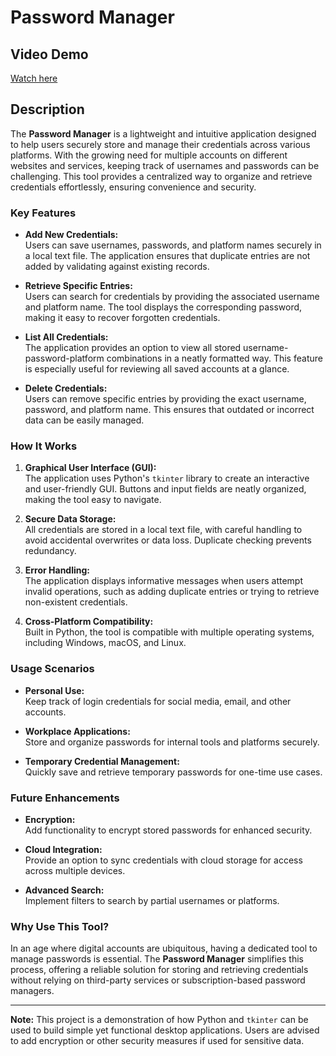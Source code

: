 # Password Manager

## Video Demo

[Watch here](https://youtu.be/q9rLYTkUc1E)

## Description

The **Password Manager** is a lightweight and intuitive application designed to help users securely store and manage their credentials across various platforms. With the growing need for multiple accounts on different websites and services, keeping track of usernames and passwords can be challenging. This tool provides a centralized way to organize and retrieve credentials effortlessly, ensuring convenience and security.

### Key Features

- **Add New Credentials:**  
  Users can save usernames, passwords, and platform names securely in a local text file. The application ensures that duplicate entries are not added by validating against existing records.

- **Retrieve Specific Entries:**  
  Users can search for credentials by providing the associated username and platform name. The tool displays the corresponding password, making it easy to recover forgotten credentials.

- **List All Credentials:**  
  The application provides an option to view all stored username-password-platform combinations in a neatly formatted way. This feature is especially useful for reviewing all saved accounts at a glance.

- **Delete Credentials:**  
  Users can remove specific entries by providing the exact username, password, and platform name. This ensures that outdated or incorrect data can be easily managed.

### How It Works

1. **Graphical User Interface (GUI):**  
   The application uses Python's `tkinter` library to create an interactive and user-friendly GUI. Buttons and input fields are neatly organized, making the tool easy to navigate.

2. **Secure Data Storage:**  
   All credentials are stored in a local text file, with careful handling to avoid accidental overwrites or data loss. Duplicate checking prevents redundancy.

3. **Error Handling:**  
   The application displays informative messages when users attempt invalid operations, such as adding duplicate entries or trying to retrieve non-existent credentials.

4. **Cross-Platform Compatibility:**  
   Built in Python, the tool is compatible with multiple operating systems, including Windows, macOS, and Linux.

### Usage Scenarios

- **Personal Use:**  
  Keep track of login credentials for social media, email, and other accounts.

- **Workplace Applications:**  
  Store and organize passwords for internal tools and platforms securely.

- **Temporary Credential Management:**  
  Quickly save and retrieve temporary passwords for one-time use cases.

### Future Enhancements

- **Encryption:**  
  Add functionality to encrypt stored passwords for enhanced security.

- **Cloud Integration:**  
  Provide an option to sync credentials with cloud storage for access across multiple devices.

- **Advanced Search:**  
  Implement filters to search by partial usernames or platforms.

### Why Use This Tool?

In an age where digital accounts are ubiquitous, having a dedicated tool to manage passwords is essential. The **Password Manager** simplifies this process, offering a reliable solution for storing and retrieving credentials without relying on third-party services or subscription-based password managers.

---

**Note:** This project is a demonstration of how Python and `tkinter` can be used to build simple yet functional desktop applications. Users are advised to add encryption or other security measures if used for sensitive data.
